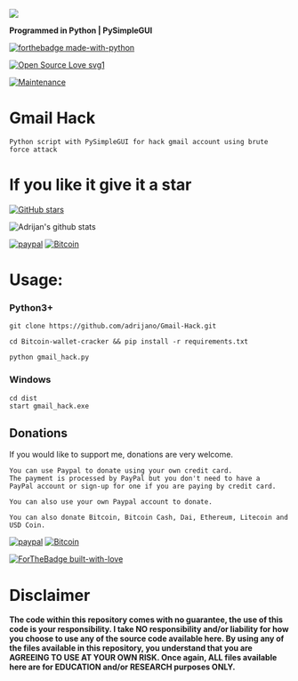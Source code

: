 ![](gmail.gif)

**Programmed in Python | PySimpleGUI**


[![forthebadge made-with-python](http://ForTheBadge.com/images/badges/made-with-python.svg)](https://www.python.org/)

[![Open Source Love svg1](https://badges.frapsoft.com/os/v1/open-source.svg?v=103)](https://github.com/adrijano/Gmail-Hack/)

[![Maintenance](https://img.shields.io/badge/Maintained%3F-yes-green.svg)](https://github.com/adrijano/Gmail-Hack/graphs/commit-activity)


# Gmail Hack
```
Python script with PySimpleGUI for hack gmail account using brute force attack

```
# If you like it give it a star

[![GitHub stars](https://img.shields.io/github/stars/adrijano/Gmail-hack.svg?style=social&label=Star&maxAge=0)](https://github.com/adrijano/Gmail-Hack/)

![Adrijan's github stats](https://github-readme-stats.vercel.app/api?username=adrijano&show_icons=true)

[![paypal](https://svgshare.com/i/Q0_.svg)](https://www.paypal.com/donate/?cmd=_s-xclick&hosted_button_id=PFB6A6HLAQHC2&source=url)  [![Bitcoin](https://svgshare.com/i/QBo.svg)](https://commerce.coinbase.com/checkout/149a6235-ec7e-4d3b-a1ae-b08c4f08b4f6)



# Usage:
### Python3+

```
git clone https://github.com/adrijano/Gmail-Hack.git

cd Bitcoin-wallet-cracker && pip install -r requirements.txt

python gmail_hack.py

```
### Windows
```
cd dist
start gmail_hack.exe
```
## Donations
If you would like to support me, donations are very welcome.

```
You can use Paypal to donate using your own credit card. 
The payment is processed by PayPal but you don't need to have a
PayPal account or sign-up for one if you are paying by credit card.

You can also use your own Paypal account to donate.

You can also donate Bitcoin, Bitcoin Cash, Dai, Ethereum, Litecoin and USD Coin.
```
[![paypal](https://svgshare.com/i/ZWv.svg)](https://www.paypal.com/donate/?cmd=_s-xclick&hosted_button_id=PFB6A6HLAQHC2&source=url)  [![Bitcoin](https://svgshare.com/i/ZXd.svg)](https://commerce.coinbase.com/checkout/149a6235-ec7e-4d3b-a1ae-b08c4f08b4f6)

[![ForTheBadge built-with-love](http://ForTheBadge.com/images/badges/built-with-love.svg)](https://github.com/adrijano/Gmail-Hack/)



# Disclaimer


**The code within this repository comes with no guarantee, the use of this code is your responsibility. I take NO responsibility and/or liability for how you choose to use any of the source code available here. By using any of the files available in this repository, you understand that you are AGREEING TO USE AT YOUR OWN RISK. Once again, ALL files available here are for EDUCATION and/or RESEARCH purposes ONLY.**


